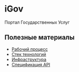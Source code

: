 # iGov
Портал Государственных Услуг

## Полезные материалы

 - [Рабочий процесс](./CONTRIBUTING.md)
 - [Стек технологий](./docs/technology_stack.md)
 - [Инфраструктура](../../wiki)
 - [Спецификация API](./docs/specification.md)
